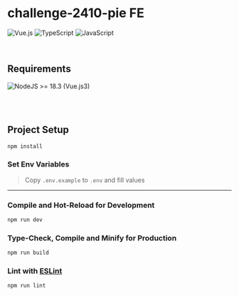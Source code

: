 # challenge-2410-pie FE
![Vue.js](https://img.shields.io/badge/vuejs-%2335495e.svg?style=for-the-badge&logo=vuedotjs&logoColor=%234FC08D)
![TypeScript](https://img.shields.io/badge/typescript-%23007ACC.svg?style=for-the-badge&logo=typescript&logoColor=white)
![JavaScript](https://img.shields.io/badge/javascript-%23323330.svg?style=for-the-badge&logo=javascript&logoColor=%23F7DF1E)

<br>

## Requirements

![NodeJS](https://img.shields.io/badge/node.js-6DA55F?style=for-the-badge&logo=node.js&logoColor=white) >= 18.3 (Vue.js3)

<br><br>

## Project Setup

```sh
npm install
```

### Set Env Variables
> Copy <code>.env.example</code> to <code>.env</code> and fill values


---

### Compile and Hot-Reload for Development

```sh
npm run dev
```

### Type-Check, Compile and Minify for Production

```sh
npm run build
```

### Lint with [ESLint](https://eslint.org/)

```sh
npm run lint
```
